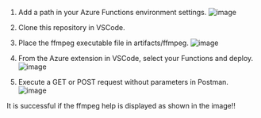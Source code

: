 1. Add a path in your Azure Functions environment settings.
![image](https://github.com/user-attachments/assets/76d42467-bd31-4bff-abfe-b835d11acc32)

2. Clone this repository in VSCode.

3. Place the ffmpeg executable file in artifacts/ffmpeg.
![image](https://github.com/user-attachments/assets/d1088bfa-b8af-46f5-90a1-bbcb6f4e1bc7)

4. From the Azure extension in VSCode, select your Functions and deploy.
![image](https://github.com/user-attachments/assets/10d20825-95e9-42b1-87a5-ddd7705af6a1)

5. Execute a GET or POST request without parameters in Postman.
![image](https://github.com/user-attachments/assets/66811e43-74fd-4560-bf60-a5075996963a)

It is successful if the ffmpeg help is displayed as shown in the image!!
